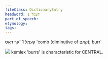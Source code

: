 ```yaml
---
fileClass: DictionaryEntry
headword: קעמל 1
part_of_speech: 
etymology: 
tags: 
---
```

קעמל 1
־עך
דאָס 
'comb (diminutive of קאַם); burr'

![](https://ia802902.us.archive.org/9/items/Yiddish-Dialect-Maps/Herzog3-39-Burrs-72.jpg)
kémlex 'burrs' is characteristic for CENTRAL.